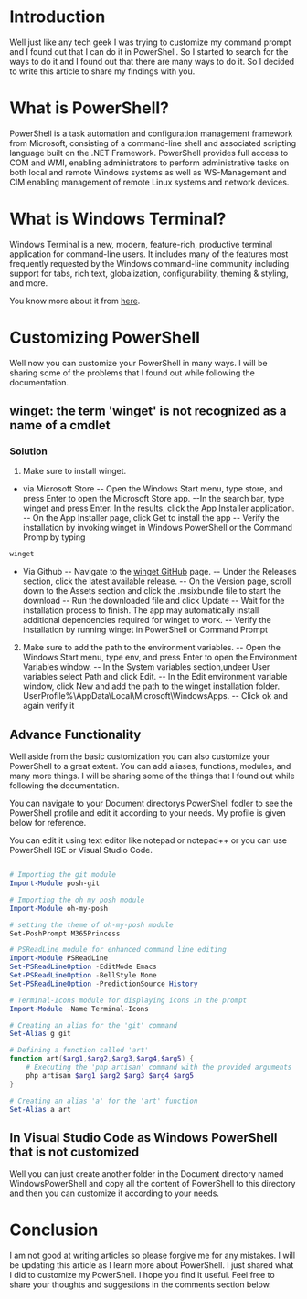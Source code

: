 # Introduction

Well just like any tech geek I was trying to customize my command prompt and I found out that I can do it in PowerShell. So I started to search for the ways to do it and I found out that there are many ways to do it. So I decided to write this article to share my findings with you.

# What is PowerShell?

PowerShell is a task automation and configuration management framework from Microsoft, consisting of a command-line shell and associated scripting language built on the .NET Framework. PowerShell provides full access to COM and WMI, enabling administrators to perform administrative tasks on both local and remote Windows systems as well as WS-Management and CIM enabling management of remote Linux systems and network devices.

# What is Windows Terminal?

Windows Terminal is a new, modern, feature-rich, productive terminal application for command-line users. It includes many of the features most frequently requested by the Windows command-line community including support for tabs, rich text, globalization, configurability, theming & styling, and more.

You know more about it from [here](https://docs.microsoft.com/en-us/windows/terminal/).

# Customizing PowerShell

Well now you can customize your PowerShell in many ways. I will be sharing some of the problems that I found out while following the documentation.

 ## winget: the term 'winget' is not recognized as a name of a cmdlet

### Solution

1. Make sure to install winget.
- via Microsoft Store
-- Open the Windows Start menu, type store, and press Enter to open the Microsoft Store app.
--In the search bar, type winget and press Enter. In the results, click the App Installer application.
-- On the App Installer page, click Get to install the app
-- Verify the installation by invoking winget in Windows PowerShell or the Command Promp by typing 
```powershell
winget
```

- Via Github
-- Navigate to the [winget GitHub](https://github.com/microsoft/winget-cli) page.
-- Under the Releases section, click the latest available release.
-- On the Version page, scroll down to the Assets section and click the .msixbundle file to start the download
-- Run the downloaded file and click Update
-- Wait for the installation process to finish. The app may automatically install additional dependencies required for winget to work.
-- Verify the installation by running winget in PowerShell or Command Prompt

2. Make sure to add the path to the environment variables.
-- Open the Windows Start menu, type env, and press Enter to open the Environment Variables window.
-- In the System variables section,undeer User variables select Path and click Edit.
-- In the Edit environment variable window, click New and add the path to the winget installation folder. UserProfile%\AppData\Local\Microsoft\WindowsApps.
-- Click ok and again verify it

## Advance Functionality

Well aside from the basic customization you can also customize your PowerShell to a great extent. You can add aliases, functions, modules, and many more things. I will be sharing some of the things that I found out while following the documentation.

You can navigate to your Document directorys PowerShell   fodler to see  the PowerShell profile and edit it according to your needs. My profile is given below for reference.

You can edit it using text editor like notepad or notepad++ or you can use PowerShell ISE or Visual Studio Code.



```powershell

# Importing the git module 
Import-Module posh-git

# Importing the oh my posh module 
Import-Module oh-my-posh

# setting the theme of oh-my-posh module
Set-PoshPrompt M365Princess

# PSReadLine module for enhanced command line editing
Import-Module PSReadLine
Set-PSReadLineOption -EditMode Emacs
Set-PSReadLineOption -BellStyle None
Set-PSReadLineOption -PredictionSource History

# Terminal-Icons module for displaying icons in the prompt
Import-Module -Name Terminal-Icons

# Creating an alias for the 'git' command
Set-Alias g git

# Defining a function called 'art'
function art($arg1,$arg2,$arg3,$arg4,$arg5) {
    # Executing the 'php artisan' command with the provided arguments
    php artisan $arg1 $arg2 $arg3 $arg4 $arg5
}

# Creating an alias 'a' for the 'art' function
Set-Alias a art

```

## In Visual Studio Code as Windows PowerShell that is not customized

Well you can just create another folder in the Document directory named WindowsPowerShell and copy all the content of PowerShell to this directory and then you can customize it according to your needs.


# Conclusion
I am not good at writing articles so please forgive me for any mistakes. I will be updating this article as I learn more about PowerShell. I just shared what I did to customize my PowerShell. I hope you find it useful. 
Feel free to share your thoughts and suggestions in the comments section below.